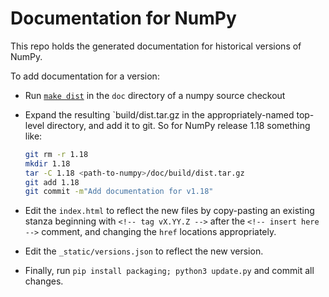 # Documentation for NumPy

This repo holds the generated documentation for historical versions of NumPy.

To add documentation for a version:

- Run [`make dist`](http://www.numpy.org/devdocs/docs/howto_build_docs.html) in
  the `doc` directory of a numpy source checkout

- Expand the resulting `build/dist.tar.gz in the appropriately-named top-level
  directory, and add it to git. So for NumPy release 1.18 something like:

  ```bash
  git rm -r 1.18
  mkdir 1.18
  tar -C 1.18 <path-to-numpy>/doc/build/dist.tar.gz
  git add 1.18
  git commit -m"Add documentation for v1.18"
  ```

- Edit the `index.html` to reflect the new files by copy-pasting an existing
  stanza beginning with `<!-- tag vX.YY.Z -->` after the
  `<!-- insert here -->` comment, and changing the `href` locations
  appropriately.

- Edit the `_static/versions.json` to reflect the new version.

- Finally, run `pip install packaging; python3 update.py` and commit all changes.
